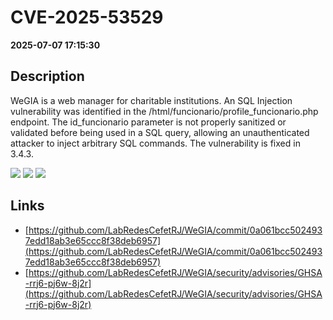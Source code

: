 # CVE-2025-53529

**2025-07-07 17:15:30**

## Description
WeGIA is a web manager for charitable institutions. An SQL Injection vulnerability was identified in the /html/funcionario/profile_funcionario.php endpoint. The id_funcionario parameter is not properly sanitized or validated before being used in a SQL query, allowing an unauthenticated attacker to inject arbitrary SQL commands. The vulnerability is fixed in 3.4.3.

![](https://img.shields.io/static/v1?label=Score&message=9.8&color=red)
![](https://img.shields.io/static/v1?label=Severity&message=CRITICAL&color=red)
![](https://img.shields.io/static/v1?label=CWE&message=SQL&color=green)

## Links
- [https://github.com/LabRedesCefetRJ/WeGIA/commit/0a061bcc5024937edd18ab3e65ccc8f38deb6957](https://github.com/LabRedesCefetRJ/WeGIA/commit/0a061bcc5024937edd18ab3e65ccc8f38deb6957)
- [https://github.com/LabRedesCefetRJ/WeGIA/security/advisories/GHSA-rrj6-pj6w-8j2r](https://github.com/LabRedesCefetRJ/WeGIA/security/advisories/GHSA-rrj6-pj6w-8j2r)
